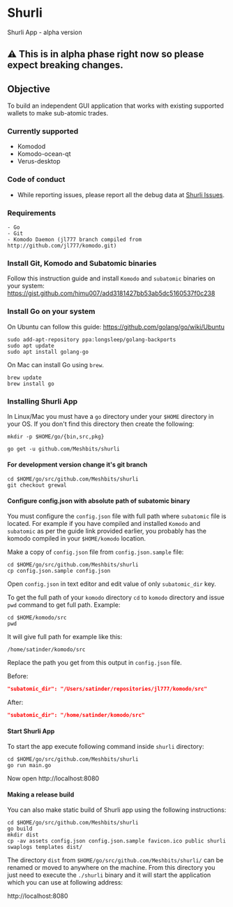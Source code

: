 # Shurli

 Shurli App - alpha version

## :warning: This is in alpha phase right now so please expect breaking changes.


## Objective

 To build an independent GUI application that works with existing supported wallets to make sub-atomic trades.

### Currently supported

* Komodod
* Komodo-ocean-qt
* Verus-desktop

### Code of conduct

* While reporting issues, please report all the debug data at [Shurli Issues](https://github.com/Meshbits/shurli/issues).


### Requirements
    - Go
    - Git
    - Komodo Daemon (jl777 branch compiled from http://github.com/jl777/komodo.git)


### Install Git, Komodo and Subatomic binaries
Follow this instruction guide and install `Komodo` and `subatomic` binaries on your system:
https://gist.github.com/himu007/add3181427bb53ab5dc5160537f0c238

### Install Go on your system
On Ubuntu can follow this guide: https://github.com/golang/go/wiki/Ubuntu

```shell
sudo add-apt-repository ppa:longsleep/golang-backports
sudo apt update
sudo apt install golang-go
```

On Mac can install Go using `brew`.

```shell
brew update
brew install go
```

### Installing Shurli App
In Linux/Mac you must have a `go` directory under your `$HOME` directory in your OS.
If you don't find this directory then create the following:

```shell
mkdir -p $HOME/go/{bin,src,pkg}
```

```
go get -u github.com/Meshbits/shurli
```

#### For development version change it's git branch
```shell
cd $HOME/go/src/github.com/Meshbits/shurli
git checkout grewal
```

#### Configure config.json with absolute path of subatomic binary

You must configure the `config.json` file with full path where `subatomic` file is located.
For example if you have compiled and installed `Komodo` and `subatomic` as per the guide link provided earlier, you probably has the komodo compiled in your `$HOME/komodo` location.

Make a copy of `config.json` file from `config.json.sample` file:

```shell
cd $HOME/go/src/github.com/Meshbits/shurli
cp config.json.sample config.json
```

Open `config.json` in text editor and edit value of only `subatomic_dir` key.

To get the full path of your `komodo` directory `cd` to `komodo` directory and issue `pwd` command to get full path. Example:
```
cd $HOME/komodo/src
pwd
```

It will give full path for example like this:
```
/home/satinder/komodo/src
```

Replace the path you get from this output in `config.json` file.

Before:
```json
"subatomic_dir": "/Users/satinder/repositories/jl777/komodo/src"
```

After:
```json
"subatomic_dir": "/home/satinder/komodo/src"
```

#### Start Shurli App

To start the app execute following command inside `shurli` directory:
```shell
cd $HOME/go/src/github.com/Meshbits/shurli
go run main.go
```

Now open http://localhost:8080

#### Making a release build
You can also make static build of Shurli app using the following instructions:
```shell
cd $HOME/go/src/github.com/Meshbits/shurli
go build
mkdir dist
cp -av assets config.json config.json.sample favicon.ico public shurli swaplogs templates dist/
```

The directory `dist` from `$HOME/go/src/github.com/Meshbits/shurli/` can be renamed or moved to anywhere on the machine.
From this directory you just need to execute the `./shurli` binary and it will start the application which you can use at following address:

http://localhost:8080
